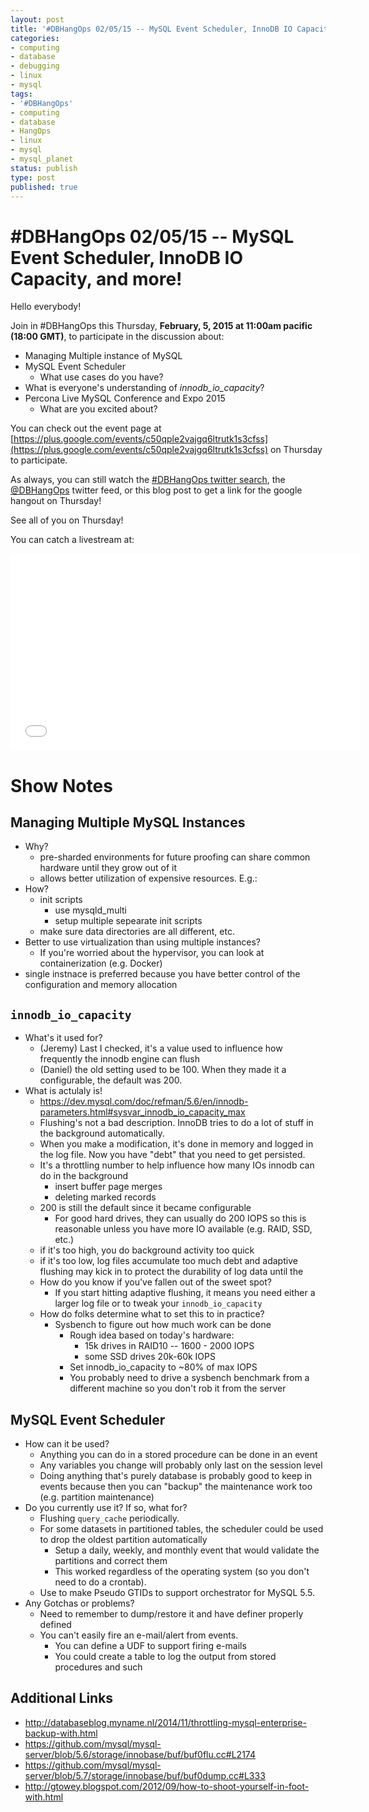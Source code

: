 ```yaml
---
layout: post
title: '#DBHangOps 02/05/15 -- MySQL Event Scheduler, InnoDB IO Capacity, and more!'
categories:
- computing
- database
- debugging
- linux
- mysql
tags:
- '#DBHangOps'
- computing
- database
- HangOps
- linux
- mysql
- mysql_planet
status: publish
type: post
published: true
---
```

\#DBHangOps 02/05/15 -- MySQL Event Scheduler, InnoDB IO Capacity, and more!
=========================================================

Hello everybody!

Join in \#DBHangOps this Thursday, **February, 5, 2015 at 11:00am pacific (18:00 GMT)**, to participate in the discussion about:

* Managing Multiple instance of MySQL
* MySQL Event Scheduler
  * What use cases do you have?
* What is everyone's understanding of *innodb_io_capacity*?
* Percona Live MySQL Conference and Expo 2015
  * What are you excited about?

You can check out the event page at [https://plus.google.com/events/c50qple2vajgq6ltrutk1s3cfss](https://plus.google.com/events/c50qple2vajgq6ltrutk1s3cfss) on Thursday to participate.

As always, you can still watch the [\#DBHangOps twitter search](https://twitter.com/search/realtime?q=%23DBHangOps), the [@DBHangOps](https://twitter.com/dbhangops) twitter feed, or this blog post to get a link for the google hangout on Thursday!

See all of you on Thursday!

You can catch a livestream at:

<iframe width="560" height="315" src="//www.youtube.com/embed/K8sqsLoHZes" frameborder="0" allowfullscreen></iframe>


Show Notes
==========
## Managing Multiple MySQL Instances
* Why?
  * pre-sharded environments for future proofing can share common hardware until they grow out of it
  * allows better utilization of expensive resources. E.g.:
* How?
  * init scripts
      * use mysqld_multi
      * setup multiple sepearate init scripts
  * make sure data directories are all different, etc.
* Better to use virtualization than using multiple instances?
  * If you're worried about the hypervisor, you can look at containerization (e.g. Docker)
* single instnace is preferred because you have better control of the configuration and memory allocation

## `innodb_io_capacity`
* What's it used for?
  * (Jeremy) Last I checked, it's a value used to influence how frequently the innodb engine can flush
  * (Daniel) the old setting used to be 100. When they made it a configurable, the default was 200.
* What is actulaly is!
  * https://dev.mysql.com/doc/refman/5.6/en/innodb-parameters.html#sysvar_innodb_io_capacity_max
  * Flushing's not a bad description.  InnoDB tries to do a lot of stuff in the background automatically.
  * When you make a modification, it's done in memory and logged in the log file.  Now you have "debt" that you need to get persisted.
  * It's a throttling number to help influence how many IOs innodb can do in the background
      * insert buffer page merges
      * deleting marked records
  * 200 is still the default since it became configurable
    * For good hard drives, they can usually do 200 IOPS so this is reasonable unless you have more IO available (e.g. RAID, SSD, etc.)
  * if it's too high, you do background activity too quick
  * if it's too low, log files accumulate too much debt and adaptive flushing may kick in to protect the durability of log data until the 
  * How do you know if you've fallen out of the sweet spot?
    * If you start hitting adaptive flushing, it means you need either a larger log file or to tweak your `innodb_io_capacity`
  * How do folks determine what to set this to in practice?
    * Sysbench to figure out how much work can be done
        * Rough idea based on today's hardware:
            * 15k drives in RAID10 -- 1600 - 2000 IOPS
            * some SSD drives 20k-60k IOPS
        * Set innodb_io_capacity to ~80% of max IOPS
        * You probably need to drive a sysbench benchmark from a different machine so you don't rob it from the server

## MySQL Event Scheduler
* How can it be used?
  * Anything you can do in a stored procedure can be done in an event
  * Any variables you change will probably only last on the session level
  * Doing anything that's purely database is probably good to keep in events because then you can "backup" the maintenance work too (e.g. partition maintenance)
* Do you currently use it? If so, what for?
  * Flushing `query_cache` periodically.
  * For some datasets in partitioned tables, the scheduler could be used to drop the oldest partition automatically
    * Setup a daily, weekly, and monthly event that would validate the partitions and correct them
    * This worked regardless of the operating system (so you don't need to do a crontab).
  * Use to make Pseudo GTIDs to support orchestrator for MySQL 5.5.
* Any Gotchas or problems?
  * Need to remember to dump/restore it and have definer properly defined
  * You can't easily fire an e-mail/alert from events.
    * You can define a UDF to support firing e-mails
    * You could create a table to log the output from stored procedures and such

## Additional Links
* http://databaseblog.myname.nl/2014/11/throttling-mysql-enterprise-backup-with.html
* https://github.com/mysql/mysql-server/blob/5.6/storage/innobase/buf/buf0flu.cc#L2174
* https://github.com/mysql/mysql-server/blob/5.7/storage/innobase/buf/buf0dump.cc#L333
* http://gtowey.blogspot.com/2012/09/how-to-shoot-yourself-in-foot-with.html

